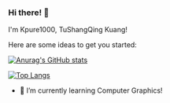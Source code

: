 ### Hi there! 👋

I'm Kpure1000, TuShangQing Kuang!

Here are some ideas to get you started:

[![Anurag's GitHub stats](https://github-readme-stats.vercel.app/api?username=Kpure1000&show_icons=true&theme=omni)](https://github.com/anuraghazra/github-readme-stats)

[![Top Langs](https://github-readme-stats.vercel.app/api/top-langs/?username=Kpure1000&layout=compact&theme=omni)](https://github.com/anuraghazra/github-readme-stats)

- 🌱 I’m currently learning Computer Graphics!

